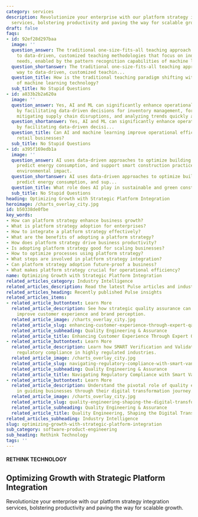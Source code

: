 ```yaml
---
category: services
description: Revolutionize your enterprise with our platform strategy integration
  services, bolstering productivity and paving the way for scalable growth.
draft: false
faqs:
- id: 92ef28d297baa
  image: ''
  question_answer: The traditional one-size-fits-all teaching approach is giving way
    to data-driven, customized teaching methodologies that focus on individual student
    needs, enabled by the pattern recognition capabilities of machine learning.
  question_shortanswer: The traditional one-size-fits-all teaching approach is giving
    way to data-driven, customized teachin...
  question_title: How is the traditional teaching paradigm shifting with the advent
    of machine learning technology?
  sub_title: No Stupid Questions
- id: a833b2b2a620a
  image: ''
  question_answer: Yes, AI and ML can significantly enhance operational efficiencies
    by facilitating data-driven decisions for inventory management, forecasting demand,
    mitigating supply chain disruptions, and analyzing trends quickly and accurately.
  question_shortanswer: Yes, AI and ML can significantly enhance operational efficiencies
    by facilitating data-driven decisi...
  question_title: Can AI and machine learning improve operational efficiencies within
    retail businesses?
  sub_title: No Stupid Questions
- id: a395f169edb1a
  image: ''
  question_answer: AI uses data-driven approaches to optimize building performance,
    predict energy consumption, and support smart construction practices that reduce
    environmental impact.
  question_shortanswer: AI uses data-driven approaches to optimize building performance,
    predict energy consumption, and sup...
  question_title: What role does AI play in sustainable and green construction?
  sub_title: No Stupid Questions
heading: Optimizing Growth with Strategic Platform Integration
heroimage: /charts_overlay_city.jpg
id: b50338de0fbe
key_words:
- How can platform strategy enhance business growth?
- What is platform strategy adoption for enterprises?
- How to integrate a platform strategy effectively?
- What are the benefits of adopting a platform strategy?
- How does platform strategy drive business productivity?
- Is adopting platform strategy good for scaling businesses?
- How to optimize processes using platform strategy?
- What steps are involved in platform strategy integration?
- Can platform strategy adoption future-proof a business?
- What makes platform strategy crucial for operational efficiency?
name: Optimizing Growth with Strategic Platform Integration
related_articles_category: Industry Intelligence
related_articles_description: Read the latest Pulse articles and industry insights.
related_articles_heading: Recently published Pulse insights
related_articles_items:
- related_article_buttontext: Learn More
  related_article_description: See how strategic quality assurance can significantly
    improve customer experience and brand perception.
  related_article_image: /charts_overlay_city.jpg
  related_article_slug: enhancing-customer-experience-through-expert-qa
  related_article_subheading: Quality Engineering & Assurance
  related_article_title: Enhancing Customer Experience Through Expert QA
- related_article_buttontext: Learn More
  related_article_description: Learn how SMART Verification and Validation streamline
    regulatory compliance in highly regulated industries.
  related_article_image: /charts_overlay_city.jpg
  related_article_slug: navigating-regulatory-compliance-with-smart-vandv
  related_article_subheading: Quality Engineering & Assurance
  related_article_title: Navigating Regulatory Compliance with Smart VandV
- related_article_buttontext: Learn More
  related_article_description: Understand the pivotal role of quality engineering
    in guiding businesses through their digital transformation journey.
  related_article_image: /charts_overlay_city.jpg
  related_article_slug: quality-engineering-shaping-the-digital-transformation
  related_article_subheading: Quality Engineering & Assurance
  related_article_title: Quality Engineering, Shaping the Digital Transformation
related_articles_subheading: Industry Intelligence
slug: optimizing-growth-with-strategic-platform-integration
sub_category: software-product-engineering
sub_heading: Rethink Technology
tags: ''
---
```


#### RETHINK TECHNOLOGY
## Optimizing Growth with Strategic Platform Integration
Revolutionize your enterprise with our platform strategy integration services, bolstering productivity and paving the way for scalable growth.